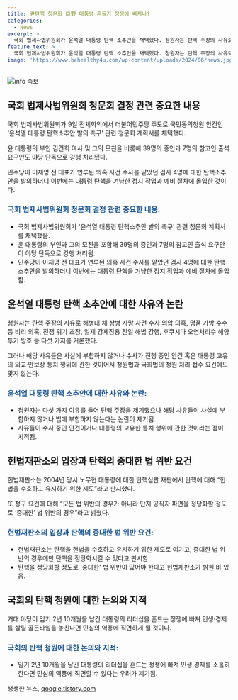 ```yaml
---
title: 尹탄핵 청문회 巨野 대통령 흔들기 정쟁에 빠지나?
categories:
  - News
excerpt: >
  국회 법제사법위원회가 윤석열 대통령 탄핵 소추안을 채택했다. 청원자는 탄핵 주장의 사유로 여러 의혹을 제시했지만, 해당 사유들은 현재 수사 중이거나 대통령 고유의 사안이라는 이유로 탄핵 요건을 충족시키지 못했다. 민생·경제를 살릴 골든타임을 놓치지 않기를 바라며, 거대 야당의 탄핵 정쟁에 대한 우려가 나온다.
feature_text: >
  국회 법제사법위원회가 윤석열 대통령 탄핵 소추안을 채택했다. 청원자는 탄핵 주장의 사유로 여러 의혹을 제시했지만, 해당 사유들은 현재 수사 중이거나 대통령 고유의 사안이라는 이유로 탄핵 요건을 충족시키지 못했다. 민생·경제를 살릴 골든타임을 놓치지 않기를 바라며, 거대 야당의 탄핵 정쟁에 대한 우려가 나온다.
image: 'https://www.behealthy4u.com/wp-content/uploads/2024/06/news.jpg'
---
```


<p><img src="https://www.behealthy4u.com/wp-content/uploads/2024/06/news.jpg" alt="info 속보" /></p>

<h2 data-ke-size="size26">국회 법제사법위원회 청문회 결정 관련 중요한 내용</h2>

<p data-ke-size="size16">국회 법제사법위원회가 9일 전체회의에서 더불어민주당 주도로 국민동의청원 안건인 ‘윤석열 대통령 탄핵소추안 발의 촉구’ 관련 청문회 계획서를 채택했다.</p>

<p data-ke-size="size16">윤 대통령의 부인 김건희 여사 및 그의 모친을 비롯해 39명의 증인과 7명의 참고인 출석 요구안도 야당 단독으로 강행 처리됐다.</p>

<p data-ke-size="size16">민주당이 이재명 전 대표가 연루된 의혹 사건 수사를 맡았던 검사 4명에 대한 탄핵소추안을 발의하더니 이번에는 대통령 탄핵을 겨냥한 정지 작업과 예비 절차에 돌입한 것이다.</p>

<h3><span style="color: #1a5490;">국회 법제사법위원회 청문회 결정 관련 중요한 내용:</span></h3>

<ul>
    <li>국회 법제사법위원회가 '윤석열 대통령 탄핵소추안 발의 촉구' 관련 청문회 계획서를 채택했음.</li>
    <li>윤 대통령의 부인과 그의 모친을 포함해 39명의 증인과 7명의 참고인 출석 요구안이 야당 단독으로 강행 처리됨.</li>
    <li>민주당이 이재명 전 대표가 연루된 의혹 사건 수사를 맡았던 검사 4명에 대한 탄핵소추안을 발의하더니 이번에는 대통령 탄핵을 겨냥한 정지 작업과 예비 절차에 돌입함.</li>
</ul>

<h2 data-ke-size="size26">윤석열 대통령 탄핵 소추안에 대한 사유와 논란</h2>

<p data-ke-size="size16">청원자는 탄핵 주장의 사유로 해병대 채 상병 사망 사건 수사 외압 의혹, 명품 가방 수수 등 비리 의혹, 전쟁 위기 조장, 일제 강제징용 친일 해법 강행, 후쿠시마 오염처리수 해양 투기 방조 등 다섯 가지를 거론했다.</p>

<p data-ke-size="size16">그러나 해당 사유들은 사실에 부합하지 않거나 수사가 진행 중인 안건 혹은 대통령 고유의 외교·안보상 통치 행위에 관한 것이어서 청원법과 국회법의 청원 처리·접수 요건에도 맞지 않는다.</p>

<h3><span style="color: #1a5490;">윤석열 대통령 탄핵 소추안에 대한 사유와 논란:</span></h3>

<ul>
    <li>청원자는 다섯 가지 이유를 들어 탄핵 주장을 제기했으나 해당 사유들이 사실에 부합하지 않거나 법에 부합하지 않는다는 논란이 제기됨.</li>
    <li>사유들이 수사 중인 안건이거나 대통령의 고유한 통치 행위에 관한 것이라는 점이 지적됨.</li>
</ul>

<h2 data-ke-size="size26">헌법재판소의 입장과 탄핵의 중대한 법 위반 요건</h2>

<p data-ke-size="size16">헌법재판소는 2004년 당시 노무현 대통령에 대한 탄핵심판 재판에서 탄핵에 대해 “헌법을 수호하고 유지하기 위한 제도”라고 판시했다.</p>

<p data-ke-size="size16">또 청구 요건에 대해 “모든 법 위반의 경우가 아니라 단지 공직자 파면을 정당화할 정도로 ‘중대한’ 법 위반의 경우”라고 밝혔다.</p>

<h3><span style="color: #1a5490;">헌법재판소의 입장과 탄핵의 중대한 법 위반 요건:</span></h3>

<ul>
    <li>헌법재판소는 탄핵을 헌법을 수호하고 유지하기 위한 제도로 여기고, 중대한 법 위반의 경우에만 탄핵을 정당화시킬 수 있다고 판시함.</li>
    <li>탄핵을 정당화할 정도로 '중대한' 법 위반이 있어야 한다고 헌법재판소가 밝힌 바 있음.</li>
</ul>

<h2 data-ke-size="size26">국회의 탄핵 청원에 대한 논의와 지적</h2>

<p data-ke-size="size16">거대 야당이 임기 2년 10개월을 남긴 대통령의 리더십을 흔드는 정쟁에 빠져 민생·경제를 살릴 골든타임을 놓친다면 민심의 역풍에 직면하게 될 것이다.</p>

<h3><span style="color: #1a5490;">국회의 탄핵 청원에 대한 논의와 지적:</span></h3>

<ul>
    <li>임기 2년 10개월을 남긴 대통령의 리더십을 흔드는 정쟁에 빠져 민생·경제를 소홀히 한다면 민심의 역풍에 직면할 수 있다는 우려가 제기됨.</li>
</ul>
생생한 뉴스, <a href="https://qoogle.tistory.com" rel="dofollow">qoogle.tistory.com</a>


